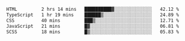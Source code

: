 <!--START_SECTION:waka-->

```txt
HTML         2 hrs 14 mins   ██████████▓░░░░░░░░░░░░░░   42.12 %
TypeScript   1 hr 19 mins    ██████▒░░░░░░░░░░░░░░░░░░   24.89 %
CSS          40 mins         ███▒░░░░░░░░░░░░░░░░░░░░░   12.71 %
JavaScript   21 mins         █▓░░░░░░░░░░░░░░░░░░░░░░░   06.81 %
SCSS         18 mins         █▒░░░░░░░░░░░░░░░░░░░░░░░   05.83 %
```

<!--END_SECTION:waka-->
